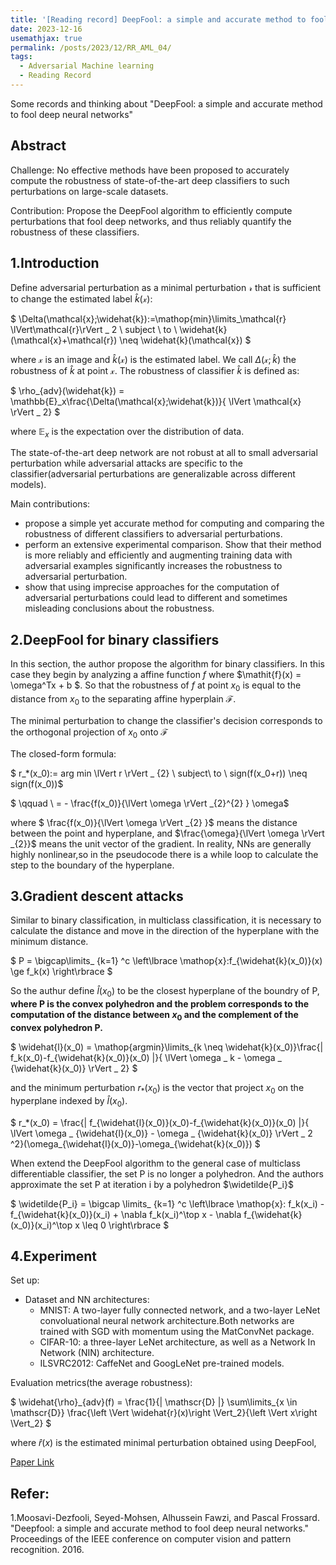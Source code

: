 ```yaml
---
title: '[Reading record] DeepFool: a simple and accurate method to fool deep neural networks'
date: 2023-12-16
usemathjax: true
permalink: /posts/2023/12/RR_AML_04/
tags:
  - Adversarial Machine learning
  - Reading Record
---
```

Some records and thinking about "DeepFool: a simple and accurate method to fool deep neural networks"

Abstract
------
Challenge: No effective methods have been proposed to accurately compute the robustness of state-of-the-art deep classifiers to such perturbations on large-scale datasets.

Contribution: Propose the DeepFool algorithm to efficiently compute perturbations that fool deep networks, and thus reliably quantify the robustness of these classifiers.


1.Introduction
------

Define adversarial perturbation as a minimal perturbation $\mathcal{r}$ that is sufficient to change the estimated label $\widehat{k}(\mathcal{x})$:

$
\Delta(\mathcal{x};\widehat{k}):=\mathop{min}\limits_\mathcal{r} \lVert\mathcal{r}\rVert _ 2 \ subject \ to \  \widehat{k}(\mathcal{x}+\mathcal{r}) \neq \widehat{k}(\mathcal{x})
$

where $\mathcal{x}$ is an image and $\widehat{k}(\mathcal{x})$ is the estimated label. We call $\Delta(\mathcal{x};\widehat{k})$ the robustness of $\widehat{k}$ at point $\mathcal{x}$. The robustness of classifier $\widehat{k}$ is defined as:

$ 
\rho_{adv}(\widehat{k}) = \mathbb{E}_x\frac{\Delta(\mathcal{x};\widehat{k})}{ \lVert \mathcal{x} \rVert _ 2}
$

where $\mathbb{E}_x$ is the expectation over the distribution of data.

The state-of-the-art deep network are not robust at all to small adversarial perturbation while adversarial attacks are specific to the classifier(adversarial perturbations are generalizable across different models).


Main contributions:
- propose a simple yet accurate method for computing and comparing the robustness of different classifiers to adversarial perturbations.
- perform an extensive experimental comparison. Show that their method is more reliably and efficiently and augmenting training data with adversarial examples significantly increases the robustness to adversarial perturbation.
- show that using imprecise approaches for the computation of adversarial perturbations could lead to different and sometimes misleading conclusions about the robustness.




2.DeepFool for binary classifiers
------
In this section, the author propose the algorithm for binary classifiers. In this case they begin by analyzing a affine function $\mathit{f}$ where $\mathit{f}(x) = \omega^Tx + b $. So that the robustness of $\mathit{f}$ at point $x_0$ is equal to the distance from $x_0$ to the separating affine hyperplain $\mathcal{F}$.

The minimal perturbation to change the classifier's decision corresponds to the orthogonal projection of $x_0$ onto $\mathcal{F}$

The closed-form formula:

$ r_*(x_0):= arg min \lVert r \rVert _ {2} \ subject\ to \ sign(f(x_0+r)) \neq  sign(f(x_0))$

$ \qquad \ = - \frac{f(x_0)}{\lVert \omega \rVert _{2}^{2} } \omega$

where $ \frac{f(x_0)}{\lVert \omega \rVert _{2} }$ means the distance between the point and hyperplane, and $\frac{\omega}{\lVert \omega \rVert _{2}}$ means the unit vector of the gradient. In reality, NNs are generally highly nonlinear,so in the pseudocode there is a while loop to calculate the step to the boundary of the hyperplane.




3.Gradient descent attacks
------
Similar to binary classification, in multiclass classification, it is necessary to calculate the distance and move in the direction of the hyperplane with the minimum distance.

$
P = \bigcap\limits_ {k=1} ^c  \left\lbrace \mathop{x}:f_{\widehat{k}(x_0)}(x) \ge f_k(x)  \right\rbrace
$


So the authur define $\widehat{l}(x_0)$ to be the closest hyperplane of the boundry of P, **where P is the convex polyhedron and the problem corresponds to the computation of the distance between $x_0$ and the complement of the convex polyhedron P.**



$
\widehat{l}(x_0) = \mathop{argmin}\limits_{k \neq \widehat{k}(x_0)}\frac{\| f_k(x_0)-f_{\widehat{k}(x_0)}(x_0) \|}{ \lVert \omega _ k - \omega _ {\widehat{k}(x_0)} \rVert _ 2}
$

and the minimum perturbation $r_*(x_0)$ is the vector that project $x_0$ on the hyperplane indexed by $\widehat{l}(x_0)$.

$
r_*(x_0) = \frac{\| f_{\widehat{l}(x_0)}(x_0)-f_{\widehat{k}(x_0)}(x_0) \|}{ \lVert \omega _ {\widehat{l}(x_0)} - \omega _ {\widehat{k}(x_0)} \rVert _ 2 ^2}(\omega_{\widehat{l}(x_0)}-\omega_{\widehat{k}(x_0)})
$


When extend the DeepFool algorithm to the general case of multiclass differentiable classifier, the set P is no longer a polyhedron. And the authors approximate the set P at iteration i by a polyhedron $\widetilde{P_i}$ 


$
\widetilde{P_i} = \bigcap \limits_ {k=1} ^c  \left\lbrace  \mathop{x}: f_k(x_i) -  f_{\widehat{k}(x_0)}(x_i) +  \nabla f_k(x_i)^\top x  - \nabla f_{\widehat{k}(x_0)}(x_i)^\top x \leq     0   \right\rbrace
$




4.Experiment
------
Set up:
- Dataset and NN architectures:
  - MNIST: A two-layer fully connected network, and a two-layer LeNet convoluational neural network architecture.Both networks are trained with SGD with momentum using the MatConvNet package.
  - CIFAR-10: a three-layer LeNet architecture, as well as a Network In Network (NIN) architecture.
  - ILSVRC2012: CaffeNet and GoogLeNet pre-trained models.


Evaluation metrics(the average robustness):

$
\widehat{\rho}_{adv}(f) = \frac{1}{\| \mathscr{D} \|} \sum\limits\_{x \in \mathscr{D}} \frac{\left \Vert \widehat{r}(x)\right \Vert_2}{\left \Vert x\right \Vert_2}
$

where $\widehat{r}(x)$ is the estimated minimal perturbation obtained using DeepFool,







[Paper Link](https://openaccess.thecvf.com/content_cvpr_2016/html/Moosavi-Dezfooli_DeepFool_A_Simple_CVPR_2016_paper.html)




Refer:
------  
1.Moosavi-Dezfooli, Seyed-Mohsen, Alhussein Fawzi, and Pascal Frossard. "Deepfool: a simple and accurate method to fool deep neural networks." Proceedings of the IEEE conference on computer vision and pattern recognition. 2016.